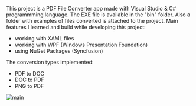 This project is a PDF File Converter app made with Visual Studio & C# programmming language. The EXE file is available in the "bin" folder. Also a folder with examples of files converted is attached to the project. 
Main features I learned and build while developing this project:

- working with XAML files
- working with WPF (Windows Presentation Foundation)
- using NuGet Packages (Syncfusion)

The conversion types implemented: 
- PDF to DOC
- DOC to PDF
- PNG to PDF

![main](https://user-images.githubusercontent.com/115250887/218136830-0606fd03-7624-40e1-ac6f-27710757a41b.PNG)
